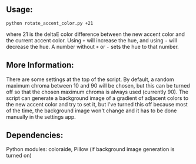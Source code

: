 ## Usage:
`python rotate_accent_color.py +21`

where 21 is the deltaE color difference between the new accent color and the current accent color. Using `+` will increase the hue, and using `-` will decrease the hue. A number without `+` or `-` sets the hue to that number.

## More Information:

There are some settings at the top of the script. By default, a random maximum chroma between 10 and 90 will be chosen, but this can be turned off so that the chosen maximum chroma is always used (currently 90). The script can generate a background image of a gradient of adjacent colors to the new accent color and try to set it, but I've turned this off because most of the time, the background image won't change and it has to be done manually in the settings app.

## Dependencies:
Python modules: coloraide, Pillow (if background image generation is turned on)